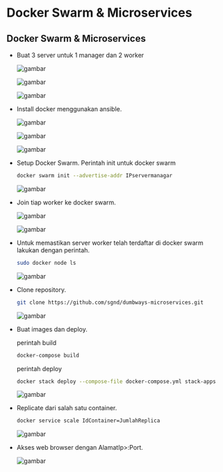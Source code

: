 # Docker Swarm & Microservices

## Docker Swarm & Microservices

-   Buat 3 server untuk 1 manager dan 2 worker

    ![gambar](assets/servermana.png)

    ![gambar](assets/serverwor1.png)

    ![gambar](assets/serverwor2.png)

-   Install docker menggunakan ansible.

    ![gambar](assets/1manag.png)

    ![gambar](assets/1worker1.png)

    ![gambar](assets/1worker2.png)    

-   Setup Docker Swarm.
    Perintah init untuk docker swarm
    ```sh
    docker swarm init --advertise-addr IPservermanagar
    ```
    ![gambar](assets/2managerad.png)

-   Join tiap worker ke docker swarm.

    ![gambar](assets/2worker1ad.png)

    ![gambar](assets/2worker2ad.png)

-   Untuk memastikan server worker telah terdaftar di docker swarm lakukan dengan perintah.
    ```sh
    sudo docker node ls
    ```
    ![gambar](assets/3bkti.png)

-   Clone repository.
    ```sh
    git clone https://github.com/sgnd/dumbways-microservices.git
    ```
    ![gambar](assets/4clone.png)    

-   Buat images dan deploy.

    perintah build
    ```sh
    docker-compose build
    ```
    perintah deploy
    ```sh
    docker stack deploy --compose-file docker-compose.yml stack-apps
    ```
    ![gambar](assets/10stackdeploy.png)

-   Replicate dari salah satu container.
    ```sh
    docker service scale IdContainer=JumlahReplica
    ```
    ![gambar](assets/scale.png)

-   Akses web browser dengan AlamatIp>:Port.

    ![gambar](assets/out.png)

